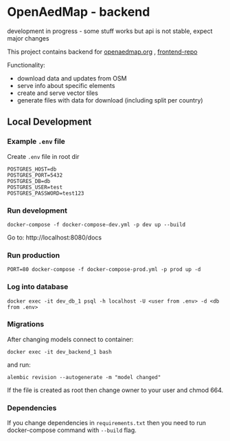 # OpenAedMap - backend

development in progress - some stuff works but api is not stable, expect major changes

This project contains backend for [openaedmap.org](openaedmap.org) , [frontend-repo](https://github.com/openstreetmap-polska/openaedmap-frontend)

Functionality:
- download data and updates from OSM
- serve info about specific elements
- create and serve vector tiles
- generate files with data for download (including split per country)

## Local Development

### Example `.env` file
Create `.env` file in root dir
```
POSTGRES_HOST=db
POSTGRES_PORT=5432
POSTGRES_DB=db
POSTGRES_USER=test
POSTGRES_PASSWORD=test123
```

### Run development
```
docker-compose -f docker-compose-dev.yml -p dev up --build
```

Go to: http://localhost:8080/docs

### Run production
```
PORT=80 docker-compose -f docker-compose-prod.yml -p prod up -d
```

### Log into database
```
docker exec -it dev_db_1 psql -h localhost -U <user from .env> -d <db from .env>
```

### Migrations

After changing models
connect to container:
```
docker exec -it dev_backend_1 bash
```
and run:
```
alembic revision --autogenerate -m "model changed"
```

If the file is created as root then change owner to your user and chmod 664.

### Dependencies

If you change dependencies in `requirements.txt` then you need to run docker-compose command with `--build` flag.
